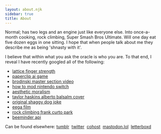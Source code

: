 ```yaml
---
layout: about.njk
sidebar: true
title: About
---
```

<p>Normal; has two legs and an engine just like everyone else. Into once-a-month cooking, rock climbing, Super Smash Bros Ultimate. Will one day eat five dozen eggs in one sitting. I hope that when people talk about me they describe me as being 'shnasty with it'.</p>
<p>
I believe that within what you ask the oracle is who you are. To that end, I reveal I have recently googled all of the following:
  <ul>
    <li><a href="https://www.google.com/search?q=lattice+finger+strength">lattice finger strength</a></li>
    <li><a href="https://www.google.com/search?q=paperclip+ai+game">paperclip ai game</a></li>
    <li><a href="https://www.google.com/search?q=brodinski+master+section+video">brodinski master section video</a></li>
    <li><a href="https://www.google.com/search?q=how+to+mod+nintendo+switch">how to mod nintendo switch</a></li>
    <li><a href="https://www.google.com/search?q=aesthetic+moralism">aesthetic moralism</a></li>
    <li><a href="https://www.google.com/search?q=taylor+haskins+alberto+balsalm+cover">taylor haskins alberto balsalm cover</a></li>
    <li><a href="https://www.google.com/search?q=original+shaggy+dog+joke">original shaggy dog joke</a></li>
    <li><a href="https://www.google.com/search?q=eega+film">eega film</a></li>
    <li><a href="https://www.google.com/search?q=rock+climbing+frank+curto+park">rock climbing frank curto park</a></li>
    <li><a href="https://www.google.com/search?q=beeminder+api">beeminder api</a></li>
  </ul>
</p>
<p>
  Can be found elsewhere:
  <a href="https://www.tumblr.com/egghorn">tumblr</a>&nbsp;
  <a href="https://twitter.com/egghorn1">twitter</a>&nbsp;
  <a href="https://cohost.org/egghorn">cohost</a>&nbsp;
  <a href="https://mastodon.lol/@egghorn">mastodon.lol</a>&nbsp;
  <a href="https://letterboxd.com/mdomonic/">letterboxd</a>&nbsp;
</p>
